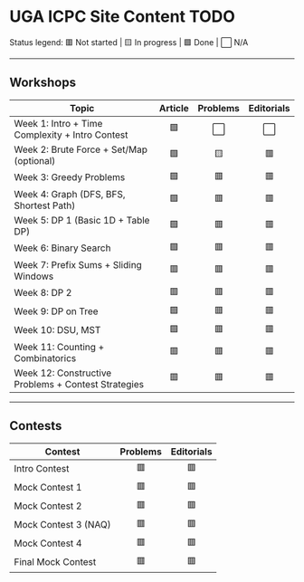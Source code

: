 # UGA ICPC Site Content TODO

Status legend: 🟥 Not started | 🟨 In progress | 🟩 Done | ⬜ N/A

---

## Workshops

| Topic                                 | Article | Problems | Editorials |
|---------------------------------------|:-------:|:--------:|:----------:|
| Week 1: Intro + Time Complexity + Intro Contest | 🟩      | ⬜       | ⬜         |
| Week 2: Brute Force + Set/Map (optional)    | 🟩      | 🟨       | 🟥         |
| Week 3: Greedy Problems               | 🟩      | 🟥       | 🟥         |
| Week 4: Graph (DFS, BFS, Shortest Path)| 🟩     | 🟥       | 🟥         |
| Week 5: DP 1 (Basic 1D + Table DP)    | 🟩      | 🟥       | 🟥         |
| Week 6: Binary Search                 | 🟩      | 🟥       | 🟥         |
| Week 7: Prefix Sums + Sliding Windows | 🟥      | 🟥       | 🟥         |
| Week 8: DP 2                          | 🟥      | 🟥       | 🟥         |
| Week 9: DP on Tree                    | 🟩      | 🟥       | 🟥         |
| Week 10: DSU, MST                     | 🟩      | 🟥       | 🟥         |
| Week 11: Counting + Combinatorics     | 🟥      | 🟥       | 🟥         |
| Week 12: Constructive Problems + Contest Strategies | 🟥 | 🟥   | 🟥         |

---

## Contests

| Contest                        | Problems | Editorials |
|--------------------------------|:--------:|:----------:|
| Intro Contest                  | 🟥       | 🟥         |
| Mock Contest 1                 | 🟥       | 🟥         |
| Mock Contest 2                 | 🟥       | 🟥         |
| Mock Contest 3 (NAQ)           | 🟥       | 🟥         |
| Mock Contest 4                 | 🟥       | 🟥         |
| Final Mock Contest             | 🟥       | 🟥         |
